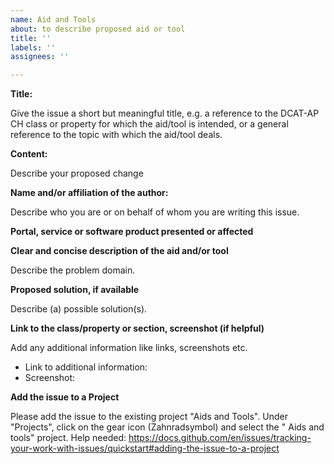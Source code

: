 ```yaml
---
name: Aid and Tools
about: to describe proposed aid or tool
title: ''
labels: ''
assignees: ''

---
```


**Title:**

Give the issue a short but meaningful title, e.g. a reference to the DCAT-AP CH class or property for which the aid/tool is intended, or a general reference to the topic with which the aid/tool deals.

**Content:**

Describe your proposed change

**Name and/or affiliation of the author:**

Describe who you are or on behalf of whom you are writing this issue.

**Portal, service or software product presented or affected**

**Clear and concise description of the aid and/or tool**

Describe the problem domain.

**Proposed solution, if available**

Describe (a) possible solution(s).

**Link to the class/property or section, screenshot (if helpful)**

Add any additional information like links, screenshots etc.

* Link to additional information: 
* Screenshot: 

**Add the issue to a Project**
 
Please add the issue to the existing project "Aids and Tools". Under "Projects", click on the gear icon (Zahnradsymbol) and select the " Aids and tools" project. Help needed: https://docs.github.com/en/issues/tracking-your-work-with-issues/quickstart#adding-the-issue-to-a-project
